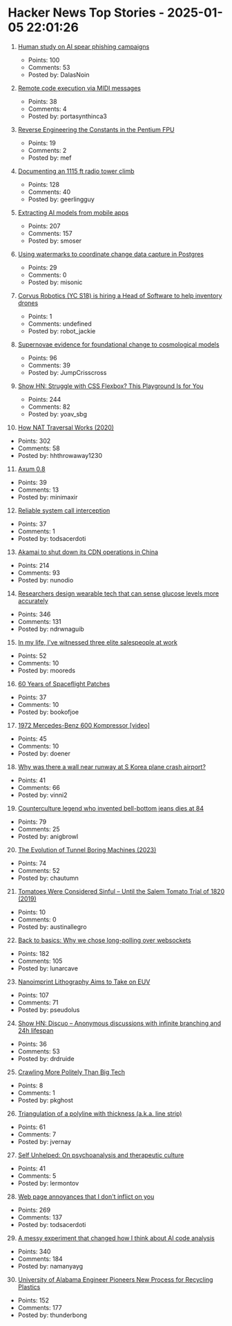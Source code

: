 # Hacker News Top Stories - 2025-01-05 22:01:26

1. [Human study on AI spear phishing campaigns](https://www.lesswrong.com/posts/GCHyDKfPXa5qsG2cP/human-study-on-ai-spear-phishing-campaigns)
   - Points: 100
   - Comments: 53
   - Posted by: DalasNoin

2. [Remote code execution via MIDI messages](https://psi3.ru/blog/swl01u/)
   - Points: 38
   - Comments: 4
   - Posted by: portasynthinca3

3. [Reverse Engineering the Constants in the Pentium FPU](http://www.righto.com/2025/01/pentium-floating-point-ROM.html)
   - Points: 19
   - Comments: 2
   - Posted by: mef

4. [Documenting an 1115 ft radio tower climb](https://www.jeffgeerling.com/blog/2024/documenting-1115-ft-radio-tower-climb)
   - Points: 128
   - Comments: 40
   - Posted by: geerlingguy

5. [Extracting AI models from mobile apps](https://altayakkus.substack.com/p/you-wouldnt-download-an-ai)
   - Points: 207
   - Comments: 157
   - Posted by: smoser

6. [Using watermarks to coordinate change data capture in Postgres](https://blog.sequinstream.com/using-watermarks-to-coordinate-change-data-capture-in-postgres/)
   - Points: 29
   - Comments: 0
   - Posted by: misonic

7. [Corvus Robotics (YC S18) is hiring a Head of Software to help inventory drones](undefined)
   - Points: 1
   - Comments: undefined
   - Posted by: robot_jackie

8. [Supernovae evidence for foundational change to cosmological models](https://academic.oup.com/mnrasl/article/537/1/L55/7926647)
   - Points: 96
   - Comments: 39
   - Posted by: JumpCrisscross

9. [Show HN: Struggle with CSS Flexbox? This Playground Is for You](https://yoavsbg.github.io/css-flexbox-playground/)
   - Points: 244
   - Comments: 82
   - Posted by: yoav_sbg

10. [How NAT Traversal Works (2020)](https://tailscale.com/blog/how-nat-traversal-works)
   - Points: 302
   - Comments: 58
   - Posted by: hhthrowaway1230

11. [Axum 0.8](https://tokio.rs/blog/2025-01-01-announcing-axum-0-8-0)
   - Points: 39
   - Comments: 13
   - Posted by: minimaxir

12. [Reliable system call interception](https://blog.mggross.com/intercepting-syscalls/)
   - Points: 37
   - Comments: 1
   - Posted by: todsacerdoti

13. [Akamai to shut down its CDN operations in China](https://content.akamai.com/index.php/email/emailWebview?email=NjQyLVNLTi00NDkAAAGWBQgHSPFMp0ow2aF67IAbDOB0c1pNppYjWH8ZCkGxrVi4pDs7pT_120NiLvARghhVOBbaIJqps_3Ii2OZlixo3IPjhpR79JsTe-0&trk=comments_comments-list_comment-text)
   - Points: 214
   - Comments: 93
   - Posted by: nunodio

14. [Researchers design wearable tech that can sense glucose levels more accurately](https://uwaterloo.ca/news/media/no-more-needles-tracking-blood-sugar-your-wrist)
   - Points: 346
   - Comments: 131
   - Posted by: ndrwnaguib

15. [In my life, I've witnessed three elite salespeople at work](https://slate.com/life/2024/12/work-jobs-sales-telemarketing-america.html)
   - Points: 52
   - Comments: 10
   - Posted by: mooreds

16. [60 Years of Spaceflight Patches](https://arstechnica.com/space/2024/12/after-60-years-of-spaceflight-patches-here-are-some-of-our-favorites/)
   - Points: 37
   - Comments: 10
   - Posted by: bookofjoe

17. [1972 Mercedes-Benz 600 Kompressor [video]](https://www.youtube.com/watch?v=4LnHdWgLlFI)
   - Points: 45
   - Comments: 10
   - Posted by: doener

18. [Why was there a wall near runway at S Korea plane crash airport?](https://www.bbc.com/news/articles/c0mvynnxzzmo)
   - Points: 41
   - Comments: 66
   - Posted by: vinni2

19. [Counterculture legend who invented bell-bottom jeans dies at 84](https://www.sfgate.com/local/article/peggy-caserta-obituary-sf-bell-bottom-jeans-19976707.php)
   - Points: 79
   - Comments: 25
   - Posted by: anigbrowl

20. [The Evolution of Tunnel Boring Machines (2023)](https://www.construction-physics.com/p/the-evolution-of-tunnel-boring-machines)
   - Points: 74
   - Comments: 52
   - Posted by: chautumn

21. [Tomatoes Were Considered Sinful – Until the Salem Tomato Trial of 1820 (2019)](https://www.thevintagenews.com/2019/02/23/tomato/)
   - Points: 10
   - Comments: 0
   - Posted by: austinallegro

22. [Back to basics: Why we chose long-polling over websockets](https://www.inferable.ai/blog/posts/postgres-nodejs-longpolling.mdx)
   - Points: 182
   - Comments: 105
   - Posted by: lunarcave

23. [Nanoimprint Lithography Aims to Take on EUV](https://spectrum.ieee.org/nanoimprint-lithography)
   - Points: 107
   - Comments: 71
   - Posted by: pseudolus

24. [Show HN: Discuo – Anonymous discussions with infinite branching and 24h lifespan](https://discuo.com)
   - Points: 36
   - Comments: 53
   - Posted by: drdruide

25. [Crawling More Politely Than Big Tech](https://cameronboehmer.com/building-a-polite-and-fast-web-crawler.html)
   - Points: 8
   - Comments: 1
   - Posted by: pkghost

26. [Triangulation of a polyline with thickness (a.k.a. line strip)](https://jvernay.fr/en/blog/polyline-triangulation/)
   - Points: 61
   - Comments: 7
   - Posted by: jvernay

27. [Self Unhelped: On psychoanalysis and therapeutic culture](https://sydneyreviewofbooks.com/reviews/self-unhelped)
   - Points: 41
   - Comments: 5
   - Posted by: lermontov

28. [Web page annoyances that I don't inflict on you](http://rachelbythebay.com/w/2025/01/04/cruft/)
   - Points: 269
   - Comments: 137
   - Posted by: todsacerdoti

29. [A messy experiment that changed how I think about AI code analysis](https://nmn.gl/blog/ai-senior-developer)
   - Points: 340
   - Comments: 184
   - Posted by: namanyayg

30. [University of Alabama Engineer Pioneers New Process for Recycling Plastics](https://news.ua.edu/2024/10/ua-chemical-engineer-plastic-recycling/)
   - Points: 152
   - Comments: 177
   - Posted by: thunderbong

